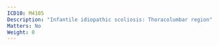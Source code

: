 ```yaml
---
ICD10: M4105
Description: "Infantile idiopathic scoliosis: Thoracolumbar region"
Matters: No
Weight: 0
---
```


